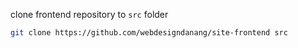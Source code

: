 clone frontend repository to `src` folder
```sh
git clone https://github.com/webdesigndanang/site-frontend src
```